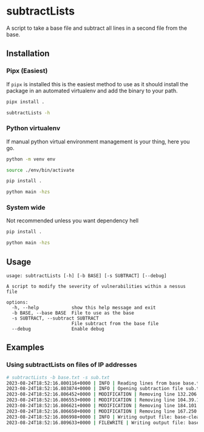 # subtractLists
A script to take a base file and subtract all lines in a second file from the base.

## Installation
### Pipx (Easiest)
If `pipx` is installed this is the easiest method to use as it should install the package in an automated virtualenv and add the binary to your path.
```bash
pipx install .
```

```bash
subtractLists -h
```

### Python virtualenv
If manual python virtual environment management is your thing, here you go.
```bash
python -m venv env
```
```bash
source ./env/bin/activate
```
```bash
pip install .
```

```bash
python main -hzs
```

### System wide
Not recommended unless you want dependency hell
```bash
pip install .
```

```bash
python main -hzs
```

## Usage
```
usage: subtractLists [-h] [-b BASE] [-s SUBTRACT] [--debug]

A script to modify the severity of vulnerabilities within a nessus file

options:
  -h, --help            show this help message and exit
  -b BASE, --base BASE  File to use as the base
  -s SUBTRACT, --subtract SUBTRACT
                        File subtract from the base file
  --debug               Enable debug
```

## Examples
### Using subtractLists on files of IP addresses
```bash
# subtractLists -b base.txt -s sub.txt 
2023-08-24T18:52:16.800116+0000 | INFO | Reading lines from base base.txt
2023-08-24T18:52:16.803874+0000 | INFO | Opening subtraction file sub.txt
2023-08-24T18:52:16.806452+0000 | MODIFICATION | Removing line 132.206.17.10
2023-08-24T18:52:16.806553+0000 | MODIFICATION | Removing line 104.39.130.23
2023-08-24T18:52:16.806621+0000 | MODIFICATION | Removing line 184.101.226.160
2023-08-24T18:52:16.806650+0000 | MODIFICATION | Removing line 167.250.229.68
2023-08-24T18:52:16.806998+0000 | INFO | Writing output file: base-cleaned.txt
2023-08-24T18:52:16.809633+0000 | FILEWRITE | Writing output file: base-cleaned.txt
```